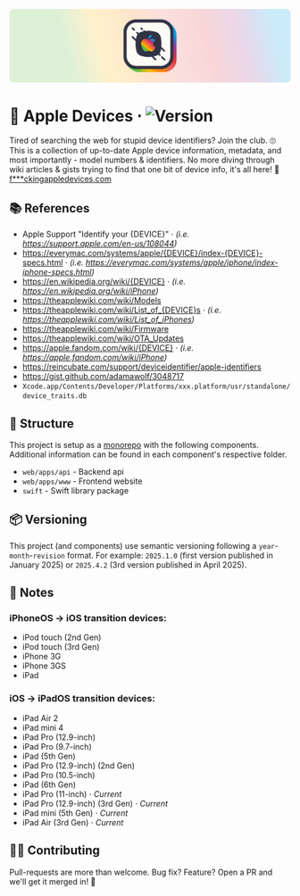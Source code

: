 ![Apple Devices](assets/hero.png)

# 📱 Apple Devices ⋅ ![Version](https://img.shields.io/badge/Version-2025.9.1-fbfaf4.svg?labelColor=313244)

Tired of searching the web for stupid device identifiers? Join the club. 🙄 This is a collection of up-to-date Apple device information, metadata, and most importantly - model numbers & identifiers. No more diving through wiki articles & gists trying to find that one bit of device info, it's all here! 🎉 [f***ckingappledevices.com](https://fuckingappledevices.com)

## 📚 References

- Apple Support "Identify your {DEVICE}" ⋅ _(i.e. https://support.apple.com/en-us/108044)_
- https://everymac.com/systems/apple/{DEVICE}/index-{DEVICE}-specs.html ⋅ _(i.e. https://everymac.com/systems/apple/iphone/index-iphone-specs.html)_
- https://en.wikipedia.org/wiki/{DEVICE} ⋅ _(i.e. https://en.wikipedia.org/wiki/iPhone)_
- https://theapplewiki.com/wiki/Models
- https://theapplewiki.com/wiki/List_of_{DEVICE}s ⋅ _(i.e. https://theapplewiki.com/wiki/List_of_iPhones)_
- https://theapplewiki.com/wiki/Firmware
- https://theapplewiki.com/wiki/OTA_Updates
- https://apple.fandom.com/wiki/{DEVICE} ⋅ _(i.e. https://apple.fandom.com/wiki/iPhone)_
- https://reincubate.com/support/deviceidentifier/apple-identifiers
- https://gist.github.com/adamawolf/3048717
- `Xcode.app/Contents/Developer/Platforms/xxx.platform/usr/standalone/device_traits.db`

## 📂 Structure

This project is setup as a [monorepo](https://en.wikipedia.org/wiki/Monorepo) with the following components. Additional information can be found in each component's respective folder.

- `web/apps/api` - Backend api
- `web/apps/www` - Frontend website
- `swift` - Swift library package

## 📦 Versioning

This project (and components) use semantic versioning following a `year`-`month`-`revision` format. For example: `2025.1.0` (first version published in January 2025) or `2025.4.2` (3rd version published in April 2025).

## 📝 Notes

### iPhoneOS → iOS transition devices:

- iPod touch (2nd Gen)
- iPod touch (3rd Gen)
- iPhone 3G
- iPhone 3GS
- iPad

### iOS → iPadOS transition devices:

- iPad Air 2
- iPad mini 4
- iPad Pro (12.9-inch)
- iPad Pro (9.7-inch)
- iPad (5th Gen)
- iPad Pro (12.9-inch) (2nd Gen)
- iPad Pro (10.5-inch)
- iPad (6th Gen)
- iPad Pro (11-inch) ⋅ _Current_
- iPad Pro (12.9-inch) (3rd Gen) ⋅ _Current_
- iPad mini (5th Gen) ⋅ _Current_
- iPad Air (3rd Gen) ⋅ _Current_

## 💪🏻 Contributing

Pull-requests are more than welcome. Bug fix? Feature? Open a PR and we'll get it merged in! 🎉
